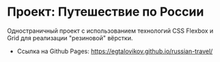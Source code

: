 # Проект: Путешествие по России

Одностраничный проект с использованием технологий CSS Flexbox и Grid для реализации "резиновой" вёрстки.

- Ссылка на Github Pages: https://egtalovikov.github.io/russian-travel/
